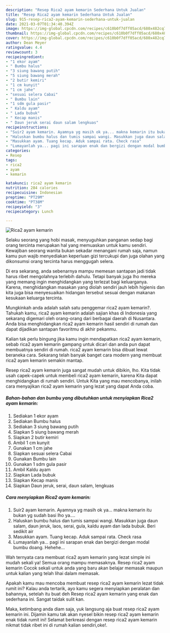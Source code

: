 ```yaml
---
description: "Resep Rica2 ayam kemarin Sederhana Untuk Jualan"
title: "Resep Rica2 ayam kemarin Sederhana Untuk Jualan"
slug: 915-resep-rica2-ayam-kemarin-sederhana-untuk-jualan
date: 2021-03-07T01:34:40.394Z
image: https://img-global.cpcdn.com/recipes/c610b0f7dff05acd/680x482cq70/rica2-ayam-kemarin-foto-resep-utama.jpg
thumbnail: https://img-global.cpcdn.com/recipes/c610b0f7dff05acd/680x482cq70/rica2-ayam-kemarin-foto-resep-utama.jpg
cover: https://img-global.cpcdn.com/recipes/c610b0f7dff05acd/680x482cq70/rica2-ayam-kemarin-foto-resep-utama.jpg
author: Dean Meyer
ratingvalue: 4.4
reviewcount: 3
recipeingredient:
- "1 ekor ayam"
- " Bumbu halus"
- "3 siung bawang putih"
- "5 siung bawang merah"
- "2 butir kemiri"
- "1 cm kunyit"
- "1 cm jahe"
- "sesuai selera Cabai"
- " Bumbu lain"
- "1 sdm gula pasir"
- " Kaldu ayam"
- " Lada bubuk"
- " Kecap manis"
- " Daun jeruk serai daun salam lengkuas"
recipeinstructions:
- "Suir2 ayam kemarin. Ayamnya yg masih ok ya... makna kemarin itu bukan yg sudah basi lho ya...."
- "Haluskan bumbu halus dan tumis sampai wangi. Masukkan juga daun salam, daun jeruk, laos, serai, gula, kaldu ayam dan lada bubuk. Beri sedikit air"
- "Masukkan ayam. Tuang kecap. Aduk sampai rata. Check rasa"
- "Lumayanlah ya... pagi ini sarapan enak dan bergizi dengan modal bumbu doang. Hehehe..."
categories:
- Resep
tags:
- rica2
- ayam
- kemarin

katakunci: rica2 ayam kemarin 
nutrition: 284 calories
recipecuisine: Indonesian
preptime: "PT29M"
cooktime: "PT38M"
recipeyield: "3"
recipecategory: Lunch

---
```



![Rica2 ayam kemarin](https://img-global.cpcdn.com/recipes/c610b0f7dff05acd/680x482cq70/rica2-ayam-kemarin-foto-resep-utama.jpg)

Selaku seorang yang hobi masak, menyuguhkan panganan sedap bagi orang tercinta merupakan hal yang memuaskan untuk kamu sendiri. Kewajiban seorang  wanita bukan sekadar menangani rumah saja, namun kamu pun wajib menyediakan keperluan gizi tercukupi dan juga olahan yang dikonsumsi orang tercinta harus menggugah selera.

Di era  sekarang, anda sebenarnya mampu memesan santapan jadi tidak harus ribet mengolahnya terlebih dahulu. Tetapi banyak juga lho mereka yang memang ingin menghidangkan yang terlezat bagi keluarganya. Karena, menghidangkan masakan yang diolah sendiri jauh lebih higienis dan kita juga bisa menyesuaikan hidangan tersebut sesuai dengan makanan kesukaan keluarga tercinta. 



Mungkinkah anda adalah salah satu penggemar rica2 ayam kemarin?. Tahukah kamu, rica2 ayam kemarin adalah sajian khas di Indonesia yang sekarang digemari oleh orang-orang dari berbagai daerah di Nusantara. Anda bisa menghidangkan rica2 ayam kemarin hasil sendiri di rumah dan dapat dijadikan santapan favoritmu di akhir pekanmu.

Kalian tak perlu bingung jika kamu ingin mendapatkan rica2 ayam kemarin, sebab rica2 ayam kemarin gampang untuk dicari dan anda pun dapat membuatnya sendiri di rumah. rica2 ayam kemarin bisa dibuat lewat beraneka cara. Sekarang telah banyak banget cara modern yang membuat rica2 ayam kemarin semakin mantap.

Resep rica2 ayam kemarin juga sangat mudah untuk dibikin, lho. Kita tidak usah capek-capek untuk membeli rica2 ayam kemarin, karena Kita dapat menghidangkan di rumah sendiri. Untuk Kita yang mau mencobanya, inilah cara menyajikan rica2 ayam kemarin yang lezat yang dapat Anda coba.

<!--inarticleads1-->

##### Bahan-bahan dan bumbu yang dibutuhkan untuk menyiapkan Rica2 ayam kemarin:

1. Sediakan 1 ekor ayam
1. Sediakan  Bumbu halus
1. Sediakan 3 siung bawang putih
1. Siapkan 5 siung bawang merah
1. Siapkan 2 butir kemiri
1. Ambil 1 cm kunyit
1. Gunakan 1 cm jahe
1. Siapkan sesuai selera Cabai
1. Gunakan  Bumbu lain
1. Gunakan 1 sdm gula pasir
1. Ambil  Kaldu ayam
1. Siapkan  Lada bubuk
1. Siapkan  Kecap manis
1. Siapkan  Daun jeruk, serai, daun salam, lengkuas




<!--inarticleads2-->

##### Cara menyiapkan Rica2 ayam kemarin:

1. Suir2 ayam kemarin. Ayamnya yg masih ok ya... makna kemarin itu bukan yg sudah basi lho ya....
1. Haluskan bumbu halus dan tumis sampai wangi. Masukkan juga daun salam, daun jeruk, laos, serai, gula, kaldu ayam dan lada bubuk. Beri sedikit air
1. Masukkan ayam. Tuang kecap. Aduk sampai rata. Check rasa
1. Lumayanlah ya... pagi ini sarapan enak dan bergizi dengan modal bumbu doang. Hehehe...




Wah ternyata cara membuat rica2 ayam kemarin yang lezat simple ini mudah sekali ya! Semua orang mampu memasaknya. Resep rica2 ayam kemarin Cocok sekali untuk anda yang baru akan belajar memasak maupun untuk kalian yang telah lihai dalam memasak.

Apakah kamu mau mencoba membuat resep rica2 ayam kemarin lezat tidak rumit ini? Kalau anda tertarik, ayo kamu segera menyiapkan peralatan dan bahannya, setelah itu buat deh Resep rica2 ayam kemarin yang enak dan sederhana ini. Sangat taidak sulit kan. 

Maka, ketimbang anda diam saja, yuk langsung aja buat resep rica2 ayam kemarin ini. Dijamin kamu tak akan nyesel bikin resep rica2 ayam kemarin enak tidak rumit ini! Selamat berkreasi dengan resep rica2 ayam kemarin nikmat tidak ribet ini di rumah kalian sendiri,oke!.

